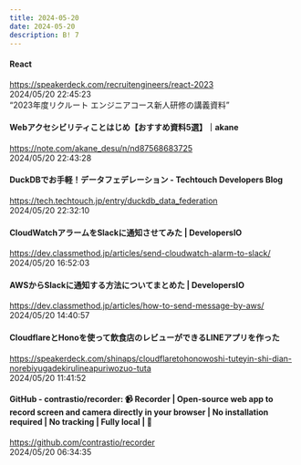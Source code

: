 ```yaml
---
title: 2024-05-20
date: 2024-05-20
description: B! 7
---
```


#### React
https://speakerdeck.com/recruitengineers/react-2023<br>
2024/05/20 22:45:23<br>
“2023年度リクルート エンジニアコース新人研修の講義資料”


#### Webアクセシビリティことはじめ【おすすめ資料5選】｜akane
https://note.com/akane_desu/n/nd87568683725<br>
2024/05/20 22:43:28<br>


#### DuckDBでお手軽！データフェデレーション - Techtouch Developers Blog
https://tech.techtouch.jp/entry/duckdb_data_federation<br>
2024/05/20 22:32:10<br>


#### CloudWatchアラームをSlackに通知させてみた | DevelopersIO
https://dev.classmethod.jp/articles/send-cloudwatch-alarm-to-slack/<br>
2024/05/20 16:52:03<br>


#### AWSからSlackに通知する方法についてまとめた | DevelopersIO
https://dev.classmethod.jp/articles/how-to-send-message-by-aws/<br>
2024/05/20 14:40:57<br>


#### CloudflareとHonoを使って飲食店のレビューができるLINEアプリを作った
https://speakerdeck.com/shinaps/cloudflaretohonowoshi-tuteyin-shi-dian-norebiyugadekirulineapuriwozuo-tuta<br>
2024/05/20 11:41:52<br>


#### GitHub - contrastio/recorder: 📹 Recorder | Open-source web app to record screen and camera directly in your browser | No installation required | No tracking | Fully local | 🚀
https://github.com/contrastio/recorder<br>
2024/05/20 06:34:35<br>



